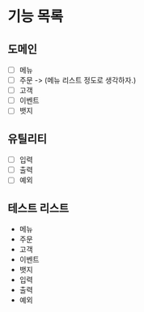 # 기능 목록

## 도메인
- [ ] 메뉴
- [ ] 주문 -> (메뉴 리스트 정도로 생각하자.)
- [ ] 고객
- [ ] 이벤트
- [ ] 뱃지

## 유틸리티
- [ ] 입력
- [ ] 출력
- [ ] 예외

## 테스트 리스트
- 메뉴
- 주문
- 고객
- 이벤트
- 뱃지
- 입력
- 출력
- 예외